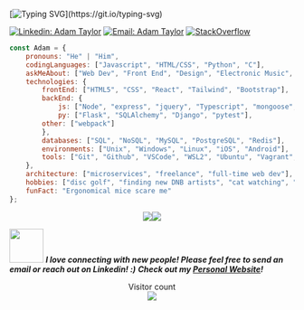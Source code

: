[![Typing SVG](https://readme-typing-svg.herokuapp.com/?lines=Hi,+my+name+is+Adam+Taylor.;I+am+a+Full+Stack+Web+Developer.)](https://git.io/typing-svg)

[![Linkedin: Adam Taylor](https://img.shields.io/badge/-tayloradam1999-blue?style=flat-square&logo=Linkedin&logoColor=white&link=https://www.linkedin.com/in/tayloradam1999/)](https://www.linkedin.com/in/tayloradam1999/)
[![Email: Adam Taylor](https://img.shields.io/badge/-tayloradam1999@gmail-red?style=flat-square&logo=Gmail&logoColor=white&link=https://mail.google.com/mail/u/1/#inbox)](https://mail.google.com/mail/u/1/#inbox)
[![StackOverflow](https://img.shields.io/badge/-tayloradam1999-FE7A16?style=flat-square&logo=StackOverflow&logoColor=white&link=https://stackoverflow.com/users/14459358/adam-taylor)](https://stackoverflow.com/users/14459358/adam-taylor)


```javascript
const Adam = {
    pronouns: "He" | "Him",
    codingLanguages: ["Javascript", "HTML/CSS", "Python", "C"],
    askMeAbout: ["Web Dev", "Front End", "Design", "Electronic Music", "MMOs"],
    technologies: {
        frontEnd: ["HTML5", "CSS", "React", "Tailwind", "Bootstrap"],
        backEnd: {
            js: ["Node", "express", "jquery", "Typescript", "mongoose", "ajax", "mocha", "jest"],
            py: ["Flask", "SQLAlchemy", "Django", "pytest"],
	    other: ["webpack"]
        },
        databases: ["SQL", "NoSQL", "MySQL", "PostgreSQL", "Redis"],
        environments: ["Unix", "Windows", "Linux", "iOS", "Android"],
        tools: ["Git", "Github", "VSCode", "WSL2", "Ubuntu", "Vagrant", "Postman", "DBeaver"]
    },
    architecture: ["microservices", "freelance", "full-time web dev"],
    hobbies: ["disc golf", "finding new DNB artists", "cat watching", "playing idle/mmo games"],
    funFact: "Ergonomical mice scare me"
};
```

<div style="display: flex; justify-content: center; align-items: center; flex-direction: row;">
    <img src="https://github-readme-stats.vercel.app/api?username=tayloradam1999&show_icons=true&theme=react" 
    style="max-width: 75% important!;">
    <img src="https://github-readme-stats.vercel.app/api/top-langs/?username=tayloradam1999&langs_count=8&theme=react&layout=compact&exclude_repo=holbertonschool-web_back_end,holbertonschool-zero_day,your_first_code,holbertonschool-low_level_programming,holbertonschool-web_front_end">
</div>

<img src="https://media.giphy.com/media/LnQjpWaON8nhr21vNW/giphy.gif" width="60"> <em><b>I love connecting with new people! Please feel free to send an email or reach out on Linkedin! :)</b></em>
<em><b>Check out my <a href="tayloradam1999.github.io">Personal Website</a>!</b></em>

<p align="center"> 
  Visitor count<br>
  <img src="https://profile-counter.glitch.me/tayloradam1999/count.svg" />
</p>